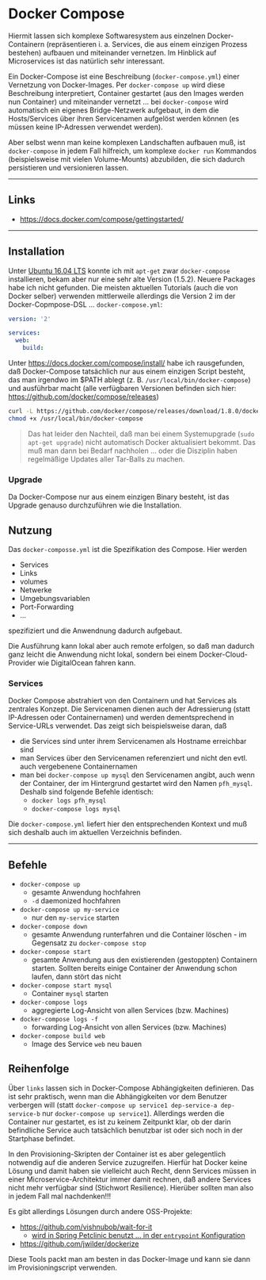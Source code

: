 # Docker Compose

Hiermit lassen sich komplexe Softwaresystem aus einzelnen Docker-Containern (repräsentieren i. a. Services, die aus einem einzigen Prozess bestehen) aufbauen und miteinander vernetzen. Im Hinblick auf Microservices ist das natürlich sehr interessant.

Ein Docker-Compose ist eine Beschreibung (``docker-compose.yml``) einer Vernetzung von Docker-Images. Per ``docker-compose up`` wird diese Beschreibung interpretiert, Container gestartet (aus den Images werden nun Container) und miteinander vernetzt ... bei ``docker-compose`` wird automatisch ein eigenes Bridge-Netzwerk aufgebaut, in dem die Hosts/Services über ihren Servicenamen aufgelöst werden können (es müssen keine IP-Adressen verwendet werden).

Aber selbst wenn man keine komplexen Landschaften aufbauen muß, ist ``docker-compose`` in jedem Fall hilfreich, um komplexe ``docker run`` Kommandos (beispielsweise mit vielen Volume-Mounts) abzubilden, die sich dadurch persistieren und versionieren lassen.

---

## Links

* https://docs.docker.com/compose/gettingstarted/

---

## Installation

Unter [Ubuntu 16.04 LTS](ubuntu_1604_lts.md) konnte ich mit ``apt-get`` zwar ``docker-compose`` installieren, bekam aber nur eine sehr alte Version (1.5.2). Neuere Packages habe ich nicht gefunden. Die meisten aktuellen Tutorials (auch die von Docker selber) verwenden mittlerweile allerdings die Version 2 im der Docker-Copmpose-DSL ... ``docker-compose.yml``:

```yaml
version: '2'

services:
  web:
    build:
```

Unter https://docs.docker.com/compose/install/ habe ich rausgefunden, daß Docker-Compose tatsächlich nur aus einem einzigen Script besteht, das man irgendwo im $PATH ablegt (z. B. `/usr/local/bin/docker-compose`) und ausführbar macht (alle verfügbaren Versionen befinden sich hier: https://github.com/docker/compose/releases)

```bash
curl -L https://github.com/docker/compose/releases/download/1.8.0/docker-compose-`uname -s`-`uname -m` > /usr/local/bin/docker-compose
chmod +x /usr/local/bin/docker-compose
```

> Das hat leider den Nachteil, daß man bei einem Systemupgrade (`sudo apt-get upgrade`) nicht automatisch Docker aktualisiert bekommt. Das muß man dann bei Bedarf nachholen ... oder die Disziplin haben regelmäßige Updates aller Tar-Balls zu machen.

### Upgrade

Da Docker-Compose nur aus einem einzigen Binary besteht, ist das Upgrade genauso durchzuführen wie die Installation.

## Nutzung

Das ``docker-composse.yml`` ist die Spezifikation des Compose. Hier werden 

* Services
* Links
* volumes
* Netwerke
* Umgebungsvariablen
* Port-Forwarding
* ...

spezifiziert und die Anwendnung dadurch aufgebaut.

Die Ausführung kann lokal aber auch remote erfolgen, so daß man dadurch ganz leicht die Anwendung nicht lokal, sondern bei einem Docker-Cloud-Provider wie DigitalOcean fahren kann.

### Services

Docker Compose abstrahiert von den Containern und hat Services als zentrales Konzept. Die Servicenamen dienen auch der Adressierung (statt IP-Adressen oder Containernamen) und werden dementsprechend in Service-URLs verwendet. Das zeigt sich beispielsweise daran, daß

* die Services sind unter ihrem Servicenamen als Hostname erreichbar sind
* man Services über den Servicenamen referenziert und nicht den evtl. auch vergebenene Containernamen
* man bei ``docker-compose up mysql`` den Servicenamen angibt, auch wenn der Container, der im Hintergrund gestartet wird den Namen ``pfh_mysql``. Deshalb sind folgende Befehle identisch:
  * ``docker logs pfh_mysql``
  * ``docker-compose logs mysql``

Die ``docker-compose.yml`` liefert hier den entsprechenden Kontext und muß sich deshalb auch im aktuellen Verzeichnis befinden.

---

## Befehle

* ``docker-compose up``
  * gesamte Anwendung hochfahren
  * ``-d`` daemonized hochfahren
* ``docker-compose up my-service``
  * nur den ``my-service`` starten
* ``docker-compose down``
  * gesamte Anwendung runterfahren und die Container löschen - im Gegensatz zu ``docker-compose stop``
* ``docker-compose start``
  * gesamte Anwendung aus den existierenden (gestoppten) Containern starten. Sollten bereits einige Container der Anwendung schon laufen, dann stört das nicht
* ``docker-compose start mysql``
  * Container ``mysql`` starten
* ``docker-compose logs``
  * aggregierte Log-Ansicht von allen Services (bzw. Machines)
* ``docker-compose logs -f``
  * forwarding Log-Ansicht von allen Services (bzw. Machines)
* ``docker-compose build web``
  * Image des Service ``web`` neu bauen

## Reihenfolge

Über `links` lassen sich in Docker-Compose Abhängigkeiten definieren. Das ist sehr praktisch, wenn man die Abhängigkeiten vor dem Benutzer verbergen will (statt `docker-compose up service1 dep-service-a dep-service-b` nur `docker-compose up service1`). Allerdings werden die Container nur gestartet, es ist zu keinem Zeitpunkt klar, ob der darin befindliche Service auch tatsächlich benutzbar ist oder sich noch in der Startphase befindet.

In den Provisioning-Skripten der Container ist es aber gelegentlich notwendig auf die anderen Service zuzugreifen. Hierfür hat Docker keine Lösung und damit haben sie vielleicht auch Recht, denn Services müssen in einer Microservice-Architektur immer damit rechnen, daß andere Services nicht mehr verfügbar sind (Stichwort Resilience). Hierüber sollten man also in jedem Fall mal nachdenken!!!

Es gibt allerdings Lösungen durch andere OSS-Projekte:

* https://github.com/vishnubob/wait-for-it
  * [wird in Spring Petclinic benutzt ... in der `entrypoint` Konfiguration](https://github.com/spring-petclinic/spring-petclinic-microservices/blob/master/docker-compose.yml)
* https://github.com/jwilder/dockerize

Diese Tools packt man am besten in das Docker-Image und kann sie dann im Provisioningscript verwenden.